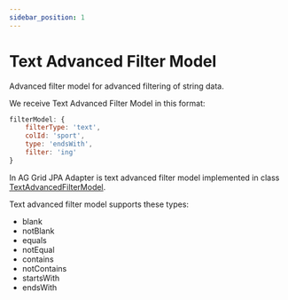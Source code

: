 ```yaml
---
sidebar_position: 1
---
```


# Text Advanced Filter Model
Advanced filter model for advanced filtering of string data.

We receive Text Advanced Filter Model in this format:
```javascript title="Example of received text advanced filter in filter model in request"
filterModel: {
    filterType: 'text',
    colId: 'sport',
    type: 'endsWith',
    filter: 'ing'
}
```


In AG Grid JPA Adapter is text advanced filter model implemented in class [TextAdvancedFilterModel](https://github.com/smolcan/ag-grid-jpa-adapter/blob/main/src/main/java/io/github/smolcan/aggrid/jpa/adapter/filter/advanced/column/TextAdvancedFilterModelType.java).


Text advanced filter model supports these types:
- blank
- notBlank
- equals
- notEqual
- contains
- notContains
- startsWith
- endsWith